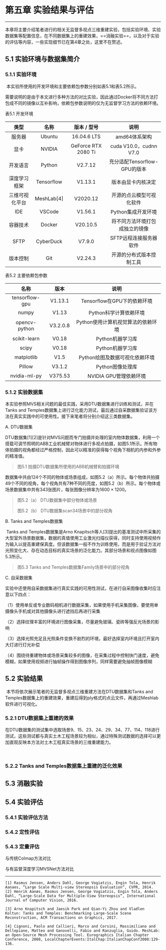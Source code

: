 # 第五章 实验结果与评估

------

​		本章将主要介绍笔者进行的相关无监督多视点三维重建实验，包括实验环境、实验数据集等配置信息，在不同数据集上的重建效果，==消融实验==，以及对于实验的评估等内容，一些实现细节已在第4章之处，这里不在赘述。



## 5.1 实验环境与数据集简介

### 5.1.1 实验环境

​		本实验所使用的开发环境和主要依赖包参数分别如表5.1和表5.2所示。

​		需要说明的是由于本文进行多种方法的对比实验，因此通过Docker将不同方法打包成不同的镜像以互补影响，依赖包参数说明的仅为无监督学习方法的依赖环境。

表5.1 开发环境

|      类型      |    名称    |     版本 / 型号     |              说明              |
| :------------: | :--------: | :-----------------: | :----------------------------: |
|     服务器     |   Ubuntu   |     16.04.6 LTS     |         amd64体系架构          |
|      显卡      |   NVIDIA   | GeForce RTX 2080 Ti |     cuda V10.0，cudnn V7.0     |
|    开发语言    |   Python   |       V2.7.12       |  充分适配Tensorflow-GPU的版本  |
|  深度学习框架  | Tensorflow |       V1.13.1       |       版本由显卡内核决定       |
| 三维可视化平台 | MeshLab[4] |      V2020.12       |    开源的点云模型可视化软件    |
|      IDE       |   VSCode   |       V1.56.1       |       Python集成开发环境       |
|    容器技术    |   Docker   |      V20.10.5       | 将不同方法环境打包成独立的镜像 |
|      SFTP      | CyberDuck  |       V7.9.0        |     SFTP远程连接服务器软件     |
|    版本控制    |    Git     |       V2.24.3       |    开源的分布式版本控制工具    |

表5.2 主要依赖包参数

|      名称      |   版本   |                说明                |
| :------------: | :------: | :--------------------------------: |
| tensorflow-gpu | V1.13.1  |    Tensorflow在GPU下的依赖环境     |
|     numpy      |  V1.13   |       Python科学计算依赖环境       |
| opencv-python  | V3.2.0.8 | Python使用计算机视觉算法的依赖环境 |
|  scikit-learn  |  V0.18   |          Python机器学习库          |
|     scipy      |  V0.18   |          Python机器学习库          |
|   matplotlib   |   V1.5   |   Python绘图及数据可视化依赖环境   |
|     Pillow     |  V3.1.2  |          Python图像处理库          |
|  nvidia-ml-py  | V375.53  |       NVIDIA GPU管理依赖环境       |

### 5.1.2 实验数据集

​		本实验参照MVS相关问题的最佳实践，采用DTU数据集进行训练和测试，并在Tanks and Temples数据集上进行泛化能力测试，最后通过自采数据集验证该方法在真实实践中的可使用性。接下来笔者将分别介绍这三类数据集。

A. DTU数据集

​		DTU数据集\[1]\[2]是针对MVS问题而专门拍摄并处理的室内物体数据集，利用一个搭载可调节照明的ABB工业机械臂对物体进行多视点拍摄，如图5.1所示。所有物体拍摄的视角都经过严格控制，因此可以精准的获得每个视角下相机的内参和外参的精准值。

> 图5.1 拍摄DTU数据集所使用的ABB机械臂和拍摄环境

​		数据集中共由124个不同的物体或场景组成，如图5.2（a）所示。每个物体共拍摄49个不同的视角，每个视角共有7种不同的亮度，如图5.2（b）所示。每个物体或场景数据集中共有343张图片，每张图像分辨率为$1600 \times 1200$。

> 图5.2（a） DTU数据集中部分物体或场景
>
> 图5.2（b） DTU数据集scan34场景中的部分视角

B. Tanks and Temples数据集

​		Tanks and Temples数据集是Arno Knapitsch等人[3]提出的基准测试中所采集的大型室外场景数据集，数据的真值使用工业激光扫描仪获得，同时支持使用视频作为输入以提高重建保真度。但该数据集一般不作为训练使用，而是用于验证方法对光照变化大、存在动态目标的真实场景的泛化能力。其部分场景和视点图像如图5.3所示。

> 图5.3 Tanks and Temples数据集Family场景中的部分视角

C. 自采数据集

​		实验中还使用自采数据集进行真实实践的可用性测试，在进行自采图像收集时应注意以下四点：

（1）使用单反或专业数码相机进行数据采集，如果使用手机采集图像，要使用单摄像头手机或对其他摄像头进行遮挡后再进行采集

（2）选择纹理丰富的环境进行图像采集，尽量避免玻璃、瓷砖等强反光场景的影响

（3）选择光照充足且光照条件变换不剧烈的环境，最好选择室内环境且打开室内大灯进行灯光补偿

（4）围绕待重建物体或场景采集较多的图像，在采集过程中控制快门速度，避免模糊，如果使用视频进行抽帧操作得到图像序列，同样需要避免抽帧图像模糊

## 5.2 实验结果

​		本节将依次展示笔者的无监督多视点三维重建方法在DTU数据集和Tanks and Temples数据集上的重建效果，重建后得到ply格式的点云文件，再通过Meshlab软件进行可视化。

### 5.2.1 DTU数据集上重建的效果

​		在DTU数据集的测试集中选取场景9、15、23、24、29、34、77、114、118进行测试，这些测试都与真实土木工程场景较为相似，通过特殊测试数据的选择可以更加直观反映本方法对土木工程真实场景的三维重建能力。

​		

### 5.2.2 Tanks and Temples数据集上重建的泛化效果





## 5.3 消融实验





## 5.4 实验评估

### 5.4.1 实验评估方法

### 5.4.2 定性评估

### 5.4.3 定量评估

与传统Colmap方法对比

与有监督深度学习MVSNet方法对比





-----

```
[1] Rasmus Jensen, Anders Dahl, George Vogiatzis, Engin Tola, Henrik Aanaes, “Large Scale Multi-view Stereopsis Evaluation“, CVPR, 2014.
[2] Henrik Aanæs, Rasmus Jensen, George Vogiatzis, Engin Tola, Anders Dahl, “Large-Scale Data for Multiple-View Stereopsis“, International Journal of Computer Vision, 2016.

[3] Arno Knapitsch and Jaesik Park and Qian-Yi Zhou and Vladlen Koltun: Tanks and Temples: Benchmarking Large-Scale Scene Reconstruction, ACM Transactions on Graphics, 2017.

[4] Cignoni, Paolo and Callieri, Marco and Corsini, Massimiliano and Dellepiane, Matteo and Ganovelli, Fabio and Ranzuglia, Guido. MeshLab: an Open-Source Mesh Processing Tool. Eurographics Italian Chapter Conference, 2008, LocalChapterEvents:ItalChap:ItalianChapConf2008:129-136.
```

